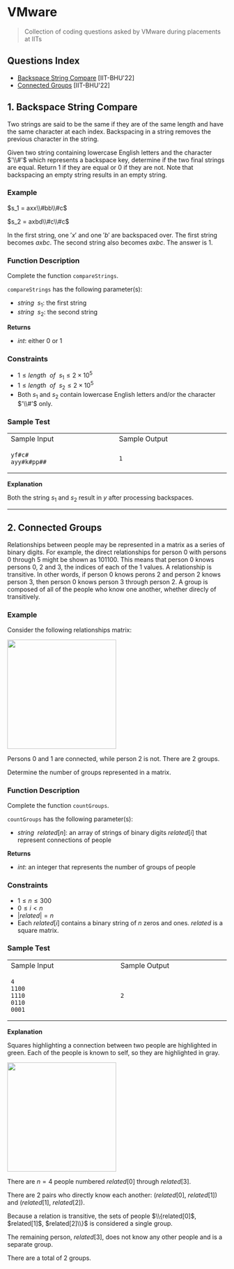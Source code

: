 # VMware
> Collection of coding questions asked by VMware during placements at IITs

## Questions Index

* [Backspace String Compare](#1-backspace-string-compare) [IIT-BHU'22]
* [Connected Groups](#2-connected-groups) [IIT-BHU'22]

## 1. Backspace String Compare

Two strings are said to be the same if they are of the same length and have the same character at each index. Backspacing in a string removes the previous character in the string.

Given two string containing lowercase English letters and the character $'\\#'$ which represents a backspace key, determine if the two final strings are equal. Return $1$ if they are equal or $0$ if they are not. Note that backspacing an empty string results in an empty string.

### Example

$s_1 = axx\\#bb\\#c$

$s_2 = axbd\\#c\\#c$

In the first string, one $'x'$ and one $'b'$ are backspaced over. The first string becomes $axbc$. The second string also becomes $axbc$. The answer is $1$.

### Function Description

Complete the function `compareStrings`.

`compareStrings` has the following parameter(s):

* $string \ \ s_1$: the first string
* $string \ \ s_2$: the second string

$\textbf{Returns}$

* $int$: either $0$ or $1$

### Constraints

* $1 \leq length \ \ of \ \ s_1 \leq 2 \times 10^5$
* $1 \leq length \ \ of \ \ s_2 \leq 2 \times 10^5$
* Both $s_1$ and $s_2$ contain lowercase English letters and/or the character $'\\#'$ only.

### Sample Test

<table>
<tr>
<td> Sample Input </td>
<td> Sample Output </td>
</tr>
<tr>
<td>

```shell
yf#c#                        
ayy#k#pp##
```

</td>
<td>

```shell
1                             
```

</td>
</tr>
</table>

$\textbf{Explanation}$

Both the string $s_1$ and $s_2$ result in $y$ after processing backspaces.

---

## 2. Connected Groups

Relationships between people may be represented in a matrix as a series of binary digits. For example, the direct relationships for person $0$ with persons $0$ through $5$ might be shown as $101100$. This means that person $0$ knows persons $0$, $2$ and $3$, the indices of each of the $1$ values. A relationship is transitive. In other words, if person $0$ knows perons $2$ and person $2$ knows person $3$, then person $0$ knows person $3$ through person $2$. A group is composed of all of the people who know one another, whether direcly of transitively.

### Example

Consider the following relationships matrix:

<img src="https://github.com/mrsac7/placement-resources/blob/main/VMware/mat1.png" width="250">

Persons $0$ and $1$ are connected, while person $2$ is not. There are $2$ groups.

Determine the number of groups represented in a matrix.

### Function Description

Complete the function `countGroups`.

`countGroups` has the following parameter(s):

* $string \ \ related[n]$: an array of strings of binary digits $related[i]$ that represent connections of people 

$\textbf{Returns}$

* $int$: an integer that represents the number of groups of people

### Constraints

* $1 \leq n \leq 300$
* $0 \leq i \lt n$
* $|related| = n$
* Each $related[i]$ contains a binary string of $n$ zeros and ones. $related$ is a square matrix.

### Sample Test

<table>
<tr>
<td> Sample Input </td>
<td> Sample Output </td>
</tr>
<tr>
<td>

```shell
4                             
1100
1110
0110
0001
```

</td>
<td>

```shell
2                             
```

</td>
</tr>
</table>

$\textbf{Explanation}$

Squares highlighting a connection between two people are highlighted in green. Each of the people is known to self, so they are highlighted in gray.

<img src="https://github.com/mrsac7/placement-resources/blob/main/VMware/mat.png" width="250">

There are $n = 4$ people numbered $related[0]$ through $related[3]$.

There are $2$ pairs who directly know each another: $(related[0]$, $related[1])$ and $(related[1]$, $related[2])$. 

Because a relation is transitive, the sets of people $\\{related[0]$, $related[1]$, $related[2]\\}$ is considered a single group.

The remaining person, $related[3]$, does not know any other people and is a separate group.

There are a total of $2$ groups.


